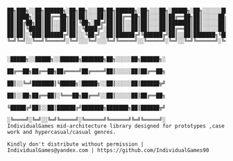 
    ██╗███╗░░██╗██████╗░██╗██╗░░░██╗██╗██████╗░██╗░░░██╗░█████╗░██╗░░░░░░██████╗░░█████╗░███╗░░░███╗███████╗░██████╗
    ██║████╗░██║██╔══██╗██║██║░░░██║██║██╔══██╗██║░░░██║██╔══██╗██║░░░░░██╔════╝░██╔══██╗████╗░████║██╔════╝██╔════╝
    ██║██╔██╗██║██║░░██║██║╚██╗░██╔╝██║██║░░██║██║░░░██║███████║██║░░░░░██║░░██╗░███████║██╔████╔██║█████╗░░╚█████╗░
    ██║██║╚████║██║░░██║██║░╚████╔╝░██║██║░░██║██║░░░██║██╔══██║██║░░░░░██║░░╚██╗██╔══██║██║╚██╔╝██║██╔══╝░░░╚═══██╗
    ██║██║░╚███║██████╔╝██║░░╚██╔╝░░██║██████╔╝╚██████╔╝██║░░██║███████╗╚██████╔╝██║░░██║██║░╚═╝░██║███████╗██████╔╝
    ╚═╝╚═╝░░╚══╝╚═════╝░╚═╝░░░╚═╝░░░╚═╝╚═════╝░░╚═════╝░╚═╝░░╚═╝╚══════╝░╚═════╝░╚═╝░░╚═╝╚═╝░░░░░╚═╝╚══════╝╚═════╝░

                                    ░█████╗░░█████╗░░██████╗███████╗██╗░░░░░██╗██████╗░
                                    ██╔══██╗██╔══██╗██╔════╝██╔════╝██║░░░░░██║██╔══██╗
                                    ██║░░╚═╝███████║╚█████╗░█████╗░░██║░░░░░██║██████╦╝
                                    ██║░░██╗██╔══██║░╚═══██╗██╔══╝░░██║░░░░░██║██╔══██╗
                                    ╚█████╔╝██║░░██║██████╔╝███████╗███████╗██║██████╦╝
                                    ░╚════╝░╚═╝░░╚═╝╚═════╝░╚══════╝╚══════╝╚═╝╚═════╝░
    IndividualGames mid-architecture library designed for prototypes ,case work and hypercasual/casual genres.

    Kindly don't distribute without permission | IndividualGames@yandex.com | https://github.com/IndividualGames90
 
